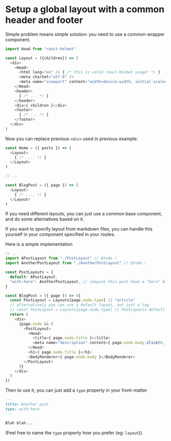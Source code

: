# Setup a global layout with a common header and footer

Simple problem means simple solution: you need to use a common wrapper component.

```js
import Head from "react-helmet"

const Layout = ({children}) => (
  <div>
    <Head>
      <html lang="en" /> { /* this is valid react-helmet usage! */ }
      <meta charSet="utf-8" />
      <meta name="viewport" content="width=device-width, initial-scale=1" />
    </Head>
    <header>
      { /* ... */ }
    </header>
    <div>{ children }</div>
    <footer>
      { /* ... */ }
    </footer>
  </div>
)
```

Now you can replace previous `<div>` used in previous example:

```js
const Home = ({ posts }) => (
  <Layout>
    { /* .... */ }
  </Layout>
)

// ...

const BlogPost = ({ page }) => (
  <Layout>
    { /* .... */ }
  </Layout>
)
```

If you need different layouts, you can just use a common base component, and do
some alternatives based on it.

If you want to specify layout from markdown files, you can handle this yourself
in your component specified in your routes.

Here is a simple implementation

```js
// ...
import APostLayout from "./PostLayout" // @todo !
import AnotherPostLayout from "./AnotherPostLayout" // @todo !

const PostLayouts = {
  default: APostLayout,
  "with-hero": AnotherPostLayout, // imagine this post have a "hero" banner
}

const BlogPost = ({ page }) => ({
  const PostLayout = Layouts[page.node.type] || "article"
  // alternatively you can use a default layout, not just a tag
  // const PostLayout = Layouts[page.node.type] || PostLayouts.default
  return (
    <div>
      {page.node && (
        <PostLayout>
          <Head>
            <title>{ page.node.title }</title>
            <meta name="description" content={ page.node.body.slice(0, 150) } />
          </Head>
          <h1>{ page.node.title }</h1>
          <BodyRenderer>{ page.node.body }</BodyRenderer>
        </PostLayout>
      )}
    </div>
  )
})
```

Then to use it, you can just add a `type` property in your front-matter

```md
---
title: Another post
type: with-hero
---

Blah blah...
```

(Feel free to name the `type` property how you prefer (eg: ``layout``)).
